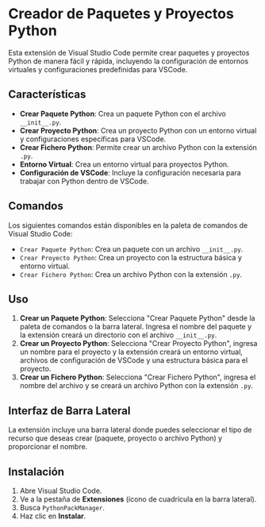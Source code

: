 # Creador de Paquetes y Proyectos Python

Esta extensión de Visual Studio Code permite crear paquetes y proyectos Python de manera fácil y rápida, incluyendo la configuración de entornos virtuales y configuraciones predefinidas para VSCode.

## Características

- **Crear Paquete Python**: Crea un paquete Python con el archivo `__init__.py`.
- **Crear Proyecto Python**: Crea un proyecto Python con un entorno virtual y configuraciones específicas para VSCode.
- **Crear Fichero Python**: Permite crear un archivo Python con la extensión `.py`.
- **Entorno Virtual**: Crea un entorno virtual para proyectos Python.
- **Configuración de VSCode**: Incluye la configuración necesaria para trabajar con Python dentro de VSCode.

## Comandos

Los siguientes comandos están disponibles en la paleta de comandos de Visual Studio Code:

- `Crear Paquete Python`: Crea un paquete con un archivo `__init__.py`.
- `Crear Proyecto Python`: Crea un proyecto con la estructura básica y entorno virtual.
- `Crear Fichero Python`: Crea un archivo Python con la extensión `.py`.

## Uso

1. **Crear un Paquete Python**: Selecciona "Crear Paquete Python" desde la paleta de comandos o la barra lateral. Ingresa el nombre del paquete y la extensión creará un directorio con el archivo `__init__.py`.
2. **Crear un Proyecto Python**: Selecciona "Crear Proyecto Python", ingresa un nombre para el proyecto y la extensión creará un entorno virtual, archivos de configuración de VSCode y una estructura básica para el proyecto.
3. **Crear un Fichero Python**: Selecciona "Crear Fichero Python", ingresa el nombre del archivo y se creará un archivo Python con la extensión `.py`.

## Interfaz de Barra Lateral

La extensión incluye una barra lateral donde puedes seleccionar el tipo de recurso que deseas crear (paquete, proyecto o archivo Python) y proporcionar el nombre.

## Instalación

1. Abre Visual Studio Code.
2. Ve a la pestaña de **Extensiones** (ícono de cuadrícula en la barra lateral).
3. Busca `PythonPackManager`.
4. Haz clic en **Instalar**.
